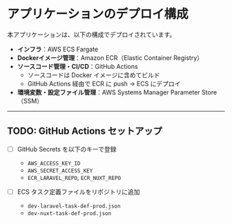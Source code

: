 # アプリケーションのデプロイ構成

本アプリケーションは、以下の構成でデプロイされています。

- **インフラ**：AWS ECS Fargate
- **Dockerイメージ管理**：Amazon ECR（Elastic Container Registry）
- **ソースコード管理・CI/CD**：GitHub Actions
  - ソースコードは Docker イメージに含めてビルド
  - GitHub Actions 経由で ECR に push → ECS にデプロイ
- **環境変数・設定ファイル管理**：AWS Systems Manager Parameter Store（SSM）

---

## TODO: GitHub Actions セットアップ

- [ ] GitHub Secrets を以下のキーで登録
  - `AWS_ACCESS_KEY_ID`
  - `AWS_SECRET_ACCESS_KEY`
  - `ECR_LARAVEL_REPO`, `ECR_NUXT_REPO`

- [ ] ECS タスク定義ファイルをリポジトリに追加
  - `dev-laravel-task-def-prod.json`
  - `dev-nuxt-task-def-prod.json`
